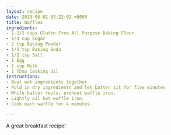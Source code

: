 ```yaml
---
layout: recipe
date: 2019-06-02 05:22:02 +0000
title: Waffles
ingredients:
- 1-1/2 cups Gluten Free All Purpose Baking Flour
- 1/4 cup Sugar
- 2 tsp Baking Powder
- 1/2 tsp Baking Soda
- 1/2 tsp Salt
- 1 Egg
- 1 cup Milk
- 1 Tbsp Cooking Oil
instructions:
- Beat wet ingredients together
- Fold in dry ingredients and let batter sit for five minutes
- While batter rests, preheat waffle iron.
- Lightly oil hot waffle iron.
- Cook each waffle for 4 minutes.

---
```

A great breakfast recipe!